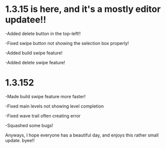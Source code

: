 # 1.3.15 is here, and it's a mostly editor updatee!!

-Added delete button in the top-left!!

-Fixed swipe button not showing the selection box properly!

-Added build swipe feature!

-Added delete swipe feature!

# 1.3.152

-Made build swipe feature more faster!

-Fixed main levels not showing level completion

-Fixed wave trail often creating error

-Squashed some bugs!

Anyways, I hope everyone has a beautiful day, and enjoys this rather small update. byee!!
